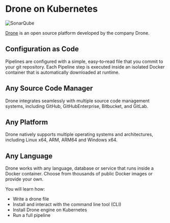 # Drone on Kubernetes #

![SonarQube](/javajon/courses/kubernetes-pipelines/drone/assets/drone-logo_128.png "Code Analysis with SonarQube on Kubernetes.")

[Drone](https://www.drone.io) is an open source platform developed by the company Drone. 

## Configuration as Code ##
Pipelines are configured with a simple, easy‑to‑read file that you commit to your git repository. Each Pipeline step is executed inside an isolated Docker container that is automatically downloaded at runtime.

## Any Source Code Manager ##
Drone integrates seamlessly with multiple source code management systems, including GitHub, GitHubEnterprise, Bitbucket, and GitLab.

## Any Platform ##
Drone natively supports multiple operating systems and architectures, including Linux x64, ARM, ARM64 and Windows x64.

## Any Language ##
Drone works with any language, database or service that runs inside a Docker container. Choose from thousands of public Docker images or provide your own.

You will learn how:

- Write a drone file
- Install and interact with the command line tool (CLI)
- Install Drone engine on Kubernetes
- Run a full pipeline

